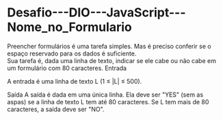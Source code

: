 # Desafio---DIO---JavaScript---Nome_no_Formulario
  Preencher formulários é uma tarefa simples. Mas é preciso conferir se o espaço reservado para os dados é suficiente.  
  Sua tarefa é, dada uma linha de texto, indicar se ele cabe ou não cabe em um formulário com 80 caracteres. Entrada  
  
  A entrada é uma linha de texto L (1 ≤ |L| ≤ 500). 
  
  Saída  A saída é dada em uma única linha. Ela deve ser "YES" (sem as aspas) se a linha de texto L tem até 80 caracteres. Se L tem mais de 80 caracteres, a saída deve ser "NO".  
